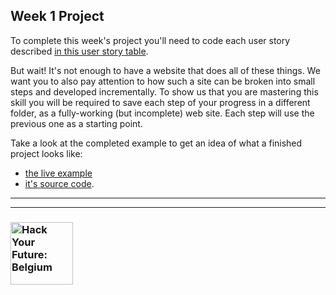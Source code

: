 ## Week 1 Project

To complete this week's project you'll need to code each user story described [in this user story table](https://be-hacking-hyf.github.io/HTML-CSS-GitHub/study-code/example-project-feedback-form/).

But wait! It's not enough to have a website that does all of these things.  We want you to also pay attention to how such a site can be broken into small steps and developed incrementally.  To show us that you are mastering this skill you will be required to save each step of your progress in a different folder, as a fully-working (but incomplete) web site. Each step will use the previous one as a starting point.

Take a look at the completed example to get an idea of what a finished project looks like:
* [the live example](https://be-hacking-hyf.github.io/HTML-CSS-GitHub/study-code/example-project-feedback-form/)
* [it's source code](https://github.com/be-hacking-hyf/HTML-CSS-GitHub/tree/master/study-code/example-project-feedback-form).


---
---
### <a href="https://hackyourfuture.be" target="_blank"><img src="https://user-images.githubusercontent.com/18554853/63941625-4c7c3d00-ca6c-11e9-9a76-8d5e3632fe70.jpg" width="100" height="100" alt="Hack Your Future: Belgium"></img></a>
